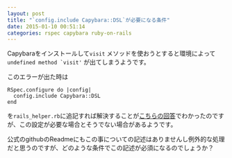 ```yaml
---
layout: post
title: "`config.include Capybara::DSL`が必要になる条件"
date: 2015-01-10 00:51:14
categories: rspec capybara ruby-on-rails
---
```

<p>Capybaraをインストールして<code>visit</code> メソッドを使おうとすると環境によって<code>undefined method `visit'</code> が出てしまうようです。</p>

<p>このエラーが出た時は</p>

<pre><code>RSpec.configure do |config|
  config.include Capybara::DSL
end
</code></pre>

<p>を<code>rails_helper.rb</code>に追記すれば解決することが<a href="https://stackoverflow.com/questions/15148585/undefined-method-visit-when-using-rspec-and-capybara-in-rails">こちらの回答</a>でわかったのですが、この設定が必要な場合とそうでない場合があるようです。</p>

<p>公式のgithubのReadmeにもこの事についての記述はありませんし例外的な処理だと思うのですが、どのような条件でこの記述が必須になるのでしょうか？</p>
